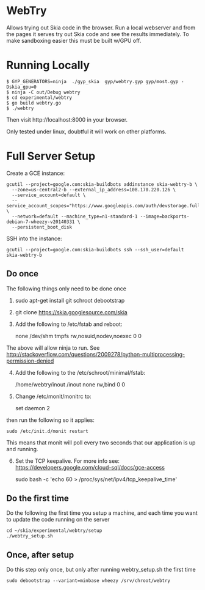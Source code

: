 WebTry
======

Allows trying out Skia code in the browser. Run a local webserver
and from the pages it serves try out Skia code and see the results
immediately. To make sandboxing easier this must be built w/GPU off.

Running Locally
===============

    $ GYP_GENERATORS=ninja  ./gyp_skia  gyp/webtry.gyp gyp/most.gyp -Dskia_gpu=0
    $ ninja -C out/Debug webtry
    $ cd experimental/webtry
    $ go build webtry.go
    $ ./webtry

Then visit http://localhost:8000 in your browser.

Only tested under linux, doubtful it will work on other platforms.

Full Server Setup
=================

Create a GCE instance:

    gcutil --project=google.com:skia-buildbots addinstance skia-webtry-b \
      --zone=us-central2-b --external_ip_address=108.170.220.126 \
      --service_account=default \
      --service_account_scopes="https://www.googleapis.com/auth/devstorage.full_control" \
      --network=default --machine_type=n1-standard-1 --image=backports-debian-7-wheezy-v20140331 \
      --persistent_boot_disk

SSH into the instance:

    gcutil --project=google.com:skia-buildbots ssh --ssh_user=default skia-webtry-b


Do once
-------

The following things only need to be done once

1. sudo apt-get install git schroot debootstrap
2. git clone https://skia.googlesource.com/skia
3. Add the following to /etc/fstab and reboot:

    none /dev/shm tmpfs rw,nosuid,nodev,noexec 0 0

The above will allow ninja to run. See http://stackoverflow.com/questions/2009278/python-multiprocessing-permission-denied

4. Add the following to the /etc/schroot/minimal/fstab:

    /home/webtry/inout             /inout  none    rw,bind         0       0

5. Change /etc/monit/monitrc to:

    set daemon 2

then run the following so it applies:

    sudo /etc/init.d/monit restart

This means that monit will poll every two seconds that our application is up and running.

6. Set the TCP keepalive. For more info see:
   https://developers.google.com/cloud-sql/docs/gce-access

    sudo bash -c 'echo 60 > /proc/sys/net/ipv4/tcp_keepalive_time'

Do the first time
-----------------

Do the following the first time you setup a machine, and each time you want to update the code running on the server

    cd ~/skia/experimental/webtry/setup
    ./webtry_setup.sh


Once, after setup
-----------------

Do this step only once, but only after running webtry_setup.sh the first time

    sudo debootstrap --variant=minbase wheezy /srv/chroot/webtry

